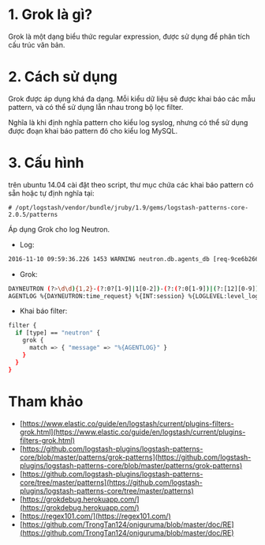 ﻿# 1. Grok là gì?

Grok là một dạng biểu thức regular expression, được sử dụng để phân tích cấu trúc văn bản. 

# 2. Cách sử dụng

Grok được áp dụng khá đa dạng. Mỗi kiểu dữ liệu sẽ được khai báo các mẫu pattern, và có thể sử dụng lẫn nhau trong bộ lọc filter. 

Nghĩa là khi định nghĩa pattern cho kiểu log syslog, nhưng có thể sử dụng được đoạn khai báo pattern đó cho kiểu log MySQL.

# 3. Cấu hình
trên ubuntu 14.04 cài đặt theo script, thư mục chứa các khai báo pattern có sẵn hoặc tự định nghĩa tại:
```sh.*
# /opt/logstash/vendor/bundle/jruby/1.9/gems/logstash-patterns-core-2.0.5/patterns
```

Áp dụng Grok cho log Neutron. 
- Log:
```sh
2016-11-10 09:59:36.226 1453 WARNING neutron.db.agents_db [req-9ce6b266-6465-43c1-9523-f7ab30cdc3f7 - - - - -] Agent healthcheck: found 1 dead agents out of 5:
```
- Grok:
```sh
DAYNEUTRON (?>\d\d){1,2}-(?:0?[1-9]|1[0-2])-(?:(?:0[1-9])|(?:[12][0-9])|(?:3[01])|[1-9]) (?:2[0123]|[01]?[0-9]):(?:[0-5][0-9]):(?:(?:[0-5]?[0-9]|60)(?:[:.,][0-9]+)?)
AGENTLOG %{DAYNEUTRON:time_request} %{INT:session} %{LOGLEVEL:level_log} %{USERNAME:src_driver} %{SYSLOG5424SD:request_id} %{GREEDYDATA:content_log}
```
- Khai báo filter:
```sh
filter {
  if [type] == "neutron" {
    grok {
      match => { "message" => "%{AGENTLOG}" }
    } 
  }
}
```

# Tham khảo
- [https://www.elastic.co/guide/en/logstash/current/plugins-filters-grok.html](https://www.elastic.co/guide/en/logstash/current/plugins-filters-grok.html)
- [https://github.com/logstash-plugins/logstash-patterns-core/blob/master/patterns/grok-patterns](https://github.com/logstash-plugins/logstash-patterns-core/blob/master/patterns/grok-patterns)
- [https://github.com/logstash-plugins/logstash-patterns-core/tree/master/patterns](https://github.com/logstash-plugins/logstash-patterns-core/tree/master/patterns)
- [https://grokdebug.herokuapp.com/](https://grokdebug.herokuapp.com/)
- [https://regex101.com/](https://regex101.com/)
- [https://github.com/TrongTan124/oniguruma/blob/master/doc/RE](https://github.com/TrongTan124/oniguruma/blob/master/doc/RE)

